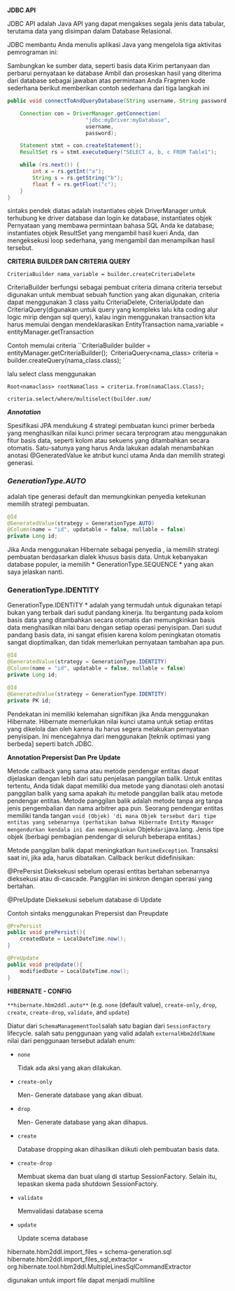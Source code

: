 **JDBC API**

JDBC API adalah Java API yang dapat mengakses segala jenis data tabular, terutama data yang disimpan dalam Database Relasional.

JDBC membantu Anda menulis aplikasi Java yang mengelola tiga aktivitas pemrograman ini:

Sambungkan ke sumber data, seperti basis data
Kirim pertanyaan dan perbarui pernyataan ke database
Ambil dan proseskan hasil yang diterima dari database sebagai jawaban atas permintaan Anda
Fragmen kode sederhana berikut memberikan contoh sederhana dari tiga langkah ini

```java
public void connectToAndQueryDatabase(String username, String password) {

    Connection con = DriverManager.getConnection(
                         "jdbc:myDriver:myDatabase",
                         username,
                         password);

    Statement stmt = con.createStatement();
    ResultSet rs = stmt.executeQuery("SELECT a, b, c FROM Table1");

    while (rs.next()) {
        int x = rs.getInt("a");
        String s = rs.getString("b");
        float f = rs.getFloat("c");
    }
}
```

sintaks pendek diatas adalah instantiates objek DriverManager untuk terhubung ke driver database dan login ke database, instantiates objek Pernyataan yang membawa permintaan bahasa SQL Anda ke database; instantiates objek ResultSet yang mengambil hasil kueri Anda, dan mengeksekusi loop sederhana, yang mengambil dan menampilkan hasil tersebut. 



**CRITERIA BUILDER DAN CRITERIA QUERY**

``CriteriaBuilder nama_variable = builder.createCriteriaDelete``

CriteriaBuilder berfungsi sebagai pembuat criteria dimana criteria tersebut digunakan untuk membuat sebuah function yang akan digunakan, criteria dapat menggunakan 3 class yaitu CriteriaDelete, CriteriaUpdate dan CriteriaQuery(digunakan untuk query yang kompleks lalu kita coding alur logic mirip dengan sql query), kalau ingin menggunakan transaction kita harus memulai dengan mendeklarasikan EntityTransaction nama_variable = entityManager.getTransaction

Contoh memulai criteria 
``CriteriaBuilder builder = entityManager.getCriteriaBuilder();`
`CriteriaQuery<nama_class> criteria = builder.createQuery(nama_class.class); `

lalu select class menggunakan

`Root<namaclass> rootNamaClass = criteria.from(namaClass.Class);`

	criteria.select/where/multiselect(builder.sum/



***Annotation***

Spesifikasi JPA mendukung 4 strategi pembuatan kunci primer berbeda yang menghasilkan nilai kunci primer secara terprogram atau menggunakan fitur basis data, seperti kolom atau sekuens yang ditambahkan secara otomatis. Satu-satunya yang harus Anda lakukan adalah menambahkan anotasi @GeneratedValue ke atribut kunci utama Anda dan memilih strategi generasi.

### *GenerationType.AUTO*

adalah tipe generasi default dan memungkinkan penyedia ketekunan memilih strategi pembuatan.



```java
@Id
@GeneratedValue(strategy = GenerationType.AUTO)
@Column(name = "id", updatable = false, nullable = false)
private Long id;
```



Jika Anda menggunakan Hibernate sebagai penyedia , ia memilih strategi pembuatan berdasarkan dialek khusus basis data. Untuk kebanyakan database populer, ia memilih * GenerationType.SEQUENCE * yang akan saya jelaskan nanti.

### GenerationType.IDENTITY

GenerationType.IDENTITY * adalah yang termudah untuk digunakan tetapi bukan yang terbaik dari sudut pandang kinerja. Itu bergantung pada kolom basis data yang ditambahkan secara otomatis dan memungkinkan basis data menghasilkan nilai baru dengan setiap operasi penyisipan. Dari sudut pandang basis data, ini sangat efisien karena kolom peningkatan otomatis sangat dioptimalkan, dan tidak memerlukan pernyataan tambahan apa pun.

```java
@Id
@GeneratedValue(strategy = GenerationType.IDENTITY)
@Column(name = "id", updatable = false, nullable = false)
private Long id;
```

```java
@Id
@GeneratedValue(strategy = GenerationType.IDENTITY)
private PK id;
```

Pendekatan ini memiliki kelemahan signifikan jika Anda menggunakan Hibernate. Hibernate memerlukan nilai kunci utama untuk setiap entitas yang dikelola dan oleh karena itu harus segera melakukan pernyataan penyisipan. Ini mencegahnya dari menggunakan [teknik optimasi yang berbeda] seperti batch JDBC. 

**Annotation Prepersist Dan Pre Update**

Metode callback yang sama atau metode pendengar entitas dapat dijelaskan dengan lebih dari satu penjelasan panggilan balik. Untuk entitas tertentu, Anda tidak dapat memiliki dua metode yang dianotasi oleh anotasi panggilan balik yang sama apakah itu metode panggilan balik atau metode pendengar entitas. Metode panggilan balik adalah metode tanpa arg tanpa jenis pengembalian dan nama arbitrer apa pun. Seorang pendengar entitas memiliki tanda tangan `void (Objek) 'di mana Objek tersebut dari tipe entitas yang sebenarnya (perhatikan bahwa Hibernate Entity Manager mengendurkan kendala ini dan memungkinkan` Objek` dari `java.lang. Jenis tipe objek (berbagi pembagian pendengar di seluruh beberapa entitas.)

Metode panggilan balik dapat meningkatkan `RuntimeException`. Transaksi saat ini, jika ada, harus dibatalkan. Callback berikut didefinisikan:

@PrePersist Dieksekusi sebelum operasi entitas bertahan sebenarnya dieksekusi atau di-cascade. Panggilan ini sinkron dengan operasi yang bertahan.

@PreUpdate Dieksekusi sebelum database di Update

Contoh sintaks menggunakan Prepersist dan Preupdate

```java
@PrePersist
public void prePersist(){
    createdDate = LocalDateTime.now();
}

@PreUpdate
public void preUpdate(){
    modifiedDate = LocalDateTime.now();
}
```

**HIBERNATE - CONFIG**

`**hibernate.hbm2ddl.auto**` (e.g. `none` (default value), `create-only`, `drop`, `create`, `create-drop`, `validate`, and `update`)

Diatur dari `SchemaManagementTool`salah satu bagian dari `SessionFactory` lifecycle. salah satu penggunaan yang valid adalah `externalHbm2ddlName` nilai dari penggunaan tersebut adalah enum:

- `none`

  Tidak ada aksi yang akan dilakukan.

- `create-only`

  Men- Generate database yang akan dibuat.

- `drop`

  Men- Generate database yang akan dihapus.

- `create`

  Database dropping akan dihasilkan diikuti oleh pembuatan basis data.

- `create-drop`

  Membuat skema dan buat ulang di startup SessionFactory. Selain itu, lepaskan skema pada shutdown SessionFactory.

- `validate`

  Memvalidasi database scema

- `update`

  Update scema database

  

hibernate.hbm2ddl.import_files = schema-generation.sql
 hibernate.hbm2ddl.import_files_sql_extractor = org.hibernate.tool.hbm2ddl.MultipleLinesSqlCommandExtractor

digunakan untuk import file dapat menjadi multiline